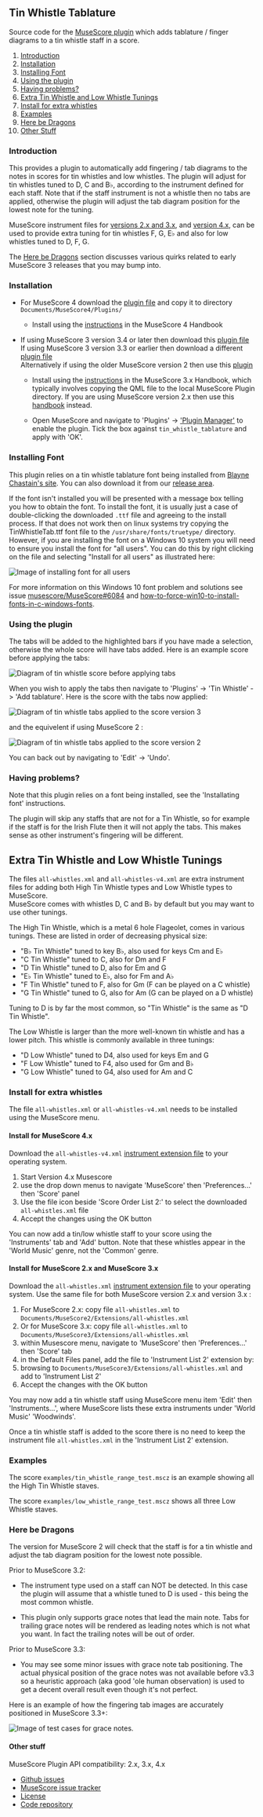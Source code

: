 ## Tin Whistle Tablature

Source code for the [MuseScore plugin][repo] which adds tablature / finger diagrams
to a tin whistle staff in a score.

1. [Introduction](#introduction)
2. [Installation](#installation)
3. [Installing Font](#installing-font)
4. [Using the plugin](#using-the-plugin)
5. [Having problems?](#having-problems)
6. [Extra Tin Whistle and Low Whistle Tunings](#extra-tin-whistle-and-low-whistle-tunings)
7. [Install for extra whistles](#install-for-extra-whistles)
8. [Examples](#examples)
9. [Here be Dragons](#here-be-dragons)
10. [Other Stuff](#other-stuff)

### Introduction

This provides a plugin to automatically add fingering / tab diagrams to the notes in scores
for tin whistles and low whistles.
The plugin will adjust for tin whistles tuned to D, C and B♭, according to the instrument defined for each staff.
Note that if the staff instrument is not a whistle then no tabs are applied,
otherwise the plugin will adjust the tab diagram position for the lowest note for the tuning.

MuseScore instrument files for [versions 2.x and 3.x][whistles-v23], and [version 4.x][whistles-v4],
can be used to provide extra tuning for tin whistles F, G, E♭ and also for low whistles tuned to D, F, G.

The [Here be Dragons](#here-be-dragons) section discusses various quirks related to early MuseScore 3 releases
that you may bump into.

### Installation

* For MuseScore 4 download the [plugin file][plugin-v4] and copy it to directory `Documents/MuseScore4/Plugins/`

  * Install using the [instructions][installv4] in the MuseScore 4 Handbook

* If using MuseScore 3 version 3.4 or later then download this [plugin file][plugin-v34]  
    If using MuseScore 3 version 3.3 or earlier then download a different [plugin file][plugin-v32]  
    Alternatively if using the older MuseScore version 2 then use this [plugin][plugin-v2]

  * Install using the [instructions][installv3] in the MuseScore 3.x Handbook,
      which typically involves copying the QML file to the local MuseScore Plugin directory.
      If you are using MuseScore version 2.x then use this [handbook][installv2] instead.

  * Open MuseScore and navigate to 'Plugins' -> ['Plugin Manager'][manager] to enable the plugin.
      Tick the box against `tin_whistle_tablature` and apply with 'OK'.

### Installing Font

This plugin relies on a tin whistle tablature font being installed from 
[Blayne Chastain's site](https://www.blaynechastain.com/wp-content/uploads/TinWhistleTab.zip).
You can also download it from our [release area][font].

If the font isn't installed you will be presented with a message box telling you
how to obtain the font. To install the font, it is usually just a case of double-clicking 
the downloaded `.ttf` file and agreeing to the install process. If that does not work then 
on linux systems try copying the TinWhistleTab.ttf font file to the `/usr/share/fonts/truetype/` directory.
However, if you are installing the font on a Windows 10 system you will need to ensure you install the font
for "all users". You can do this by right clicking on the file and selecting "Install for all users"
as illustrated here:

 ![Image of installing font for all users](images/win10-tintab-font-install.png  "Win10 Installing font for all users")

 For more information on this Windows 10 font problem and solutions see issue
 [musescore/MuseScore#6084](https://github.com/musescore/MuseScore/pull/6084) and
 [how-to-force-win10-to-install-fonts-in-c-windows-fonts](https://stackoverflow.com/questions/55264642/how-to-force-win10-to-install-fonts-in-c-windows-fonts).

### Using the plugin

The tabs will be added to the highlighted bars if you have made a selection,
otherwise the whole score will have tabs added. Here is an example score before
applying the tabs:

![Diagram of tin whistle score before applying tabs](images/whistle-tabs-before.png  "Tin Whistle score without tabs")

When you wish to apply the tabs then navigate to 'Plugins' -> 'Tin Whistle' ->
'Add tablature'. Here is the score with the tabs now applied:

![Diagram of tin whistle tabs applied to the score version 3](images/whistle-tabs-after-v3.png  "Tin Whistle tabs applied version 3")

and the equivelent if using MuseScore 2 :

![Diagram of tin whistle tabs applied to the score version 2](images/whistle-tabs-after.png  "Tin Whistle tabs applied version 2")

You can back out by navigating to 'Edit' -> 'Undo'.

### Having problems?

Note that this plugin relies on a font being installed, see the 'Installating font' instructions.

The plugin will skip any staffs that are not for a Tin Whistle, so for example
if the staff is for the Irish Flute then it will not apply the tabs.
This makes sense as other instrument's fingering will be different.

## Extra Tin Whistle and Low Whistle Tunings

The files `all-whistles.xml` and `all-whistles-v4.xml` are extra instrument files
for adding both High Tin Whistle types and Low Whistle types to MuseScore.  
MuseScore comes with whistles D, C and B♭ by default but you may want to use other tunings.

The High Tin Whistle, which is a metal 6 hole Flageolet, comes in various tunings.
These are listed in order of decreasing physical size:

* "B♭ Tin Whistle" tuned to key B♭, also used for keys Cm and E♭
* "C Tin Whistle" tuned to C, also for Dm and F
* "D Tin Whistle" tuned to D, also for Em and G
* "E♭ Tin Whistle" tuned to E♭, also for Fm and A♭
* "F Tin Whistle" tuned to F, also for Gm (F can be played on a C whistle)
* "G Tin Whistle" tuned to G, also for Am (G can be played on a D whistle)

Tuning to D is by far the most common, so "Tin Whistle" is the same as "D Tin Whistle".

The Low Whistle is larger than the more well-known tin whistle and has a lower pitch.
This whistle is commonly available in three tunings:

* "D Low Whistle" tuned to D4, also used for keys Em and G
* "F Low Whistle" tuned to F4, also used for Gm and B♭
* "G Low Whistle" tuned to G4, also used for Am and C

### Install for extra whistles

The file `all-whistles.xml` or `all-whistles-v4.xml` needs to be installed using the MuseScore menu.

#### Install for MuseScore 4.x

Download the `all-whistles-v4.xml` [instrument extension file][whistles-v4] to your operating system.

1. Start Version 4.x Musescore
2. use the drop down menus to navigate 'MuseScore' then 'Preferences...' then 'Score' panel
3. Use the file icon beside 'Score Order List 2:' to select the downloaded `all-whistles.xml` file
4. Accept the changes using the OK button

You can now add a tin/low whistle staff to your score using the 'Instruments' tab and 'Add' button.
Note that these whistles appear in the 'World Music' genre, not the 'Common' genre.

#### Install for MuseScore 2.x and  MuseScore 3.x

Download the `all-whistles.xml` [instrument extension file][whistles-v23] to your operating system.
Use the same file for both MuseScore version 2.x and version 3.x :

1. For MuseScore 2.x: copy file `all-whistles.xml` to `Documents/MuseScore2/Extensions/all-whistles.xml`
2. Or for  MuseScore 3.x: copy file `all-whistles.xml` to `Documents/MuseScore3/Extensions/all-whistles.xml`
3. within Musescore menu, navigate to 'MuseScore' then 'Preferences...' then 'Score' tab
4. in the Default Files panel, add the file to 'Instrument List 2' extension by:
5. browsing to `Documents/MuseScore3/Extensions/all-whistles.xml` and add to 'Instrument List 2'
6. Accept the changes with the OK button

You may now add a tin whistle staff using MuseScore menu item 'Edit' then 'Instruments...',
where MuseScore lists these extra instruments under 'World Music' 'Woodwinds'.

Once a tin whistle staff is added to the score there is no need to keep the instrument
file `all-whistles.xml` in the 'Instrument List 2' extension.

### Examples

The score `examples/tin_whistle_range_test.mscz` is an example showing all the High Tin Whistle staves.

The score `examples/low_whistle_range_test.mscz` shows all three Low Whistle staves.

### Here be Dragons

The version for MuseScore 2 will check that the staff is for a tin whistle and
adjust the tab diagram position for the lowest note possible.

Prior to MuseScore 3.2:

* The instrument type used on a staff can NOT be detected. In this case the plugin will 
assume that a whistle tuned to D is used - this being the most common whistle. 

* This plugin only supports grace notes that lead the main note. Tabs for trailing grace 
notes will be rendered as leading notes which is not what you want. In fact the trailing 
notes will be out of order. 

Prior to MuseScore 3.3:

* You may see some minor issues with grace note tab positioning. The actual physical 
position of the grace notes was not available before v3.3 so a heuristic approach 
(aka good 'ole human observation) is used to get a decent overall result even though 
it's not perfect.

Here is an example of how the fingering tab images are accurately positioned in MuseScore 3.3+:

![Image of test cases for grace notes.](images/whistle-grace-note-test.png  "Image of test cases for grace notes.")

#### Other stuff

MuseScore Plugin API compatibility: 2.x, 3.x, 4.x

* [Github issues][gh-issues]
* [MuseScore issue tracker][issues]
* [License][license]
* [Code repository][repo]

[font]: https://github.com/jgadsden/tin-whistle-tablature/releases/download/v4.0/TinWhistleTab.ttf
[gh-issues]: https://github.com/jgadsden/tin-whistle-tablature/issues
[installv2]: https://musescore.org/en/handbook/plugins#installation
[installv3]: https://musescore.org/en/handbook/3/plugins#installation
[installv4]: https://musescore.org/en/handbook/4/plugins#installation
[issues]: https://musescore.org/en/project/issues/TinWhistleTablature
[license]: https://raw.githubusercontent.com/jgadsden/tin-whistle-tablature/main/LICENSE
[manager]: https://musescore.org/en/handbook/3/plugins#enable-disable-plugins
[plugin-v2]: https://musescore.org/sites/musescore.org/files/2023-01/tin_whistle_tablature_v232_0.qml
[plugin-v32]: https://musescore.org/sites/musescore.org/files/2023-01/tin_whistle_tablature_v32_0.qml
[plugin-v34]: https://musescore.org/sites/musescore.org/files/2023-01/tin_whistle_tablature_v34_0.qml
[plugin-v4]: https://musescore.org/sites/musescore.org/files/2023-07/tin_whistle_tablature_v4.qml
[repo]: https://github.com/jgadsden/tin-whistle-tablature/
[whistles-v23]: https://musescore.org/sites/musescore.org/files/2023-01/all-whistles_0.xml
[whistles-v4]: https://musescore.org/sites/musescore.org/files/2023-01/all-whistles-v4_0.xml
